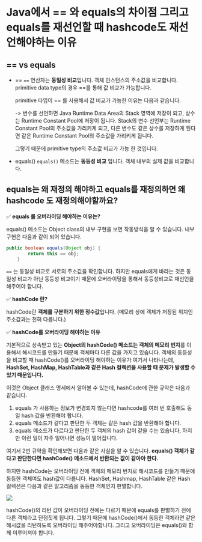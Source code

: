 # Java에서 == 와 equals의 차이점 그리고 equals를 재선언할 때 hashcode도 재선언해야하는 이유

## == vs equals
- ==
    `==` 연산자는 **동일성 비교**입니다. 객체 인스턴스의 주소값을 비교합니다.
    primitive data type의 경우 ==를 통해 값 비교가 가능합니다.

    primitive 타입이 == 를 사용해서 값 비교가 가능한 이유는 다음과 같습니다.

    -> 변수를 선언하면 Java Runtime Data Area의 Stack 영역에 저장이 되고, 상수는 Runtime Constant Pool에 저장이 됩니다.
    Stack의 변수 선언부는 Runtime Constant Pool의 주소값을 가리키게 되고, 다른 변수도 같은 상수를 저장하게 된다면 같은 Runtime Constant Pool의 주소값을 가리키게 됩니다.

    그렇기 때문에 primitive type의 주소값 비교가 가능 한 것입니다.

- equals()
    `equals()` 메소드는 **동등성 비교** 입니다.
    객체 내부의 실제 값을 비교합니다.

## equals는 왜 재정의 해야하고 equals를 재정의하면 왜 hashcode 도 재정의해야할까요?

✅ **equals 를 오버라이딩 해야하는 이유는?**

equals() 메소드는 Object class의 내부 구현을 보면 작동방식을 알 수 있습니다.
내부 구현은 다음과 같이 되어 있습니다.

```java
public boolean equals(Object obj) {
        return this == obj;
    }
```

`==` 는 동일성 비교로 서로의 주소값을 확인합니다. 하지만 equals에게 바라는 것은 동일성 비교가 아닌 동등성 비교이기 때문에 오버라이딩을 통해서 동등성비교로 재선언을 해주어야 합니다.

✅ **hashCode 란?**

hashCode란 **객체를 구분하기 위한 정수값**입니다. (메모리 상에 객체가 저장된 위치인 주소값과는 전혀 다릅니다.)

✅ **hashCode를 오버라이딩 해야하는 이유**

기본적으로 상속받고 있는 **Object의 hashCode() 메소드는 객체의 메모리 번지**를 이용해서 해시코드를 만들기 때문에 객체마다 다른 값을 가지고 있습니다.
객체의 동등성을 비교할 때 hashCode()를 오버라이딩 해야하는 이유가 여기서 나타나는데,  **HashSet, HashMap, HashTable과 같은 Hash 컬렉션을 사용할 때 문제가 발생할 수 있기 때문입니다.**

이것은 Object 클래스 명세에서 알아볼 수 있는데, hashCode에 관한 규약은 다음과 같습니다.
1. equals 가 사용하는 정보가 변경되지 않는다면 hashcode를 여러 번 호출해도 동일 hash 값을 반환해야 합니다.
2. equals 메소드가 같다고 판단한 두 객체는 같은 hash 값을 반환해야 합니다.
3. equals 메소드가 다르다고 판단한 두 객체의 hash 값이 같을 수는 있습니다, 하지만 이런 일이 자주 일어나면 성능이 떨어집니다.

여기서 2번 규약을 확인해보면 다음과 같은 사실을 알 수 있습니다.
**equals() 객체가 같다고 판단한다면 hashCode() 메소드에서 반환되는 값이 같아야 한다.**

하지만 hashCode는 오버라이딩 전에 객체의 메모리 번지로 해시코드를 만들기 때문에 동등한 객체여도 hash값이 다릅니다.
HashSet, Hashmap, HashTable 같은 Hash 컬렉션은 다음과 같은 알고리즘을 동등한 객체인지 판별합니다.

![](../img/hasscode_overriding.png)

hashCode()의 리턴 값이 오버라이딩 전에는 다르기 때문에 equals를 판별하기 전에 다른 객체라고 단정짓게 됩니다.
그렇기 때문에 hashCode()에서 동등한 객체라면 같은 해시값을 리턴하도록 오버라이딩 해주어야합니다.
그리고 오버라이딩은 equals()와 함께 이루어져야 합니다.